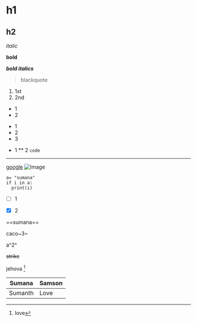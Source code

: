 # h1
## h2
*italic*

**bold**

***bold italics***
> blackquote
1. 1st
2. 2nd
- 1
- 2
+ 1
+ 2
+ 3
* 1
** 2
`code`
-------------------------
[google](https://google.com)
![Image](https://static.vecteezy.com/system/resources/previews/022/448/291/large_2x/save-earth-day-poster-environment-day-nature-green-ai-generative-glossy-background-images-tree-and-water-free-photo.jpg)
```
a= "sumana"
if i in a:
  print(i)
```
- [ ] 1
- [X] 2


==sumana==

caco~3~

a^2^

~~strike~~

jehova [^1]
[^1]: love



| Sumana | Samson |
| ------ | ------ |
| Sumanth| Love   |
